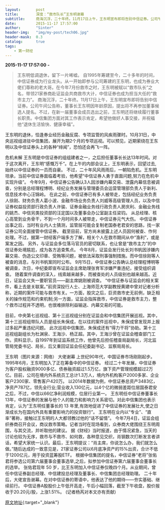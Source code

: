 ```yaml
---
layout:       post
title:        深度：“救市队长”王东明谢幕
subtitle:     商海沉浮，二十年终。11月17日上午，王东明宣布即将告别中信证券。公司午间公告称，董事长王东明因年龄原因，提出将不再参加董事候选人提名。
date:         2015-11-17 17:57:00
author:       "Sinter"
header-img:   "img/my-post/tech06.jpg"
header-mask:  0.3
catalog:      true
tags:
    - 第一财经
---
```


**2015-11-17 17:57:00**  **-**

> 王东明低调退休，留下一片唏嘘。
自1995年筹建至今，二十多年的时间，中信证券成为行业龙头。从一开始即参与公司筹建的王东明，也成为券业大佬们尊称的老大哥。在今年7月份救市之时，王东明被赋以“救市队长”之名，带领21家券商赴证监会共商救市大计，中信证券也成为担当大任的“救市主力”。
商海沉浮，二十年终。11月17日上午，王东明宣布即将告别中信证券。公司午间公告称，董事长王东明因年龄原因，提出将不再参加董事候选人提名。不过，在新一届董事会成员选出之前，王东明还将继续履行董事长职责。中信集团方面对其工作表示肯定，希望他做好人事交接，并祝福他“退休生活愉快、健康幸福”。

王东明的退休，恰逢券业经历金融反腐、专项监管的风疾雨骤时。10月31日，中央巡视组进驻中信集团，展开为期2个月的专项巡视。可以预见，近期萦绕在王东明以及中信证券头上的各种“绯闻”，恐怕还会再飞一阵。

危机未解
王东明是中信证券的组组建者之一，之后担任董事长长达13年时间。对于这次离开，王东明“感慨万千”。在上午的内部会议上，王东明表示，回望过去,始终以中信证券的一员而自豪。
不过，二十年风风雨雨后，一朝陷危机。王东明坦承，当前中信证券面临着考验，他希望“中信证券人勇于直面问题,努力在危机中实现升级”。
今年9月，中信证券公告确认3人因涉嫌内幕交易、泄露内幕信息被调查，分别是总经理程博明、经纪业务发展与管理委员会运营管理部负责人于新利、信息技术中心汪锦岭。
在此之前，中信证券已有多人被带走，包括经纪业务负责人徐刚、财务负责人葛小波、金融市场业务负责人刘威等高级管理人员，以及中信证券权益投资部行政负责人许骏、证券金融业务线行政负责人房庆利、金融业务线的姚杰、中信另类投资部的汪定国以及董事会办公室副主任梁钧。
从总经理、核心高管到业务骨干，不到一个月时间多人被带走，中信证券元气大伤。
中信证券出事之后，当时有业内人士猜测，监管层可能会复制老国泰老君安的思路，找一家证券公司全面接管中信证券。
截至目前，官方尚未披露上述人员因何被查、作何处理。不过，据第一财经客户端多方了解，相关个人在救市期间从中“渔利”，或是案发之因。
另外，与证监会多位落马官员的密切联系，也让曾是“救市主力”的中信证券处境尴尬，成为各方追查焦点。
今年8月，证监会发行处长刘书帆因涉嫌内幕交易、伪造公文印章、受贿等问题，被依法采取刑事强制措施。而中信徐刚等人被查的消息，与刘书帆案同时公布。
9月15日，中信证券公告确认总经理程博明等被调查，次日，中纪委即宣布证监会主席助理张育军涉嫌严重违纪，接受组织调查。
随着案件调查的深入，线索越来越多，而被查处的人员级别也越来越高。近日，证监会又失一要职官员——副主席姚刚被调查。
“中信证券与证监会的相关案件，看上去是关联案。”前资深投行人士、上海师范大学副教授黄建中曾对记者分析称，近期的案件可能与救市有关。一方面，股灾之后，巨资救市史无前例，缺乏相关的操作规范和约束机制;另一方面，证监会指挥救市，中信证券是救市主力，整个救市过程并不透明，也很难排除利益输送、内幕交易的可能。

目前，中央第七巡视组、第十三巡视组分别在证监会和中信集团开展巡视。其中，第十三巡视组带队人员是组长朱保成，在以往的案件巡视中，朱保成曾发现并上报过多起严重违纪问题。
此次巡视中信集团，朱保成还有“得力干将”协助。第十三巡视组副组长为杜渊泉、王海沙、杨正超。其中，王海沙曾在证监会稽查部门工作。资料显示，自1997年到证监系统工作，他曾先后担任稽查局副局长，河北监管局党委书记、局长，后又重回证监会任纪委副书记、监察局局长。


王东明（图片来源：网络）
大佬谢幕
上世纪90年代，中国证券市场刚刚起步。1995年6月，王东明加入了正在筹备中的中信证券。
经过二十年发展，中信证券为客户股权融资9000多亿、债券融资超过1.5万亿，旗下资产管理规模超过2万亿。目前，公司在境内外系统员工总计1.3万人，境内外机构客户2000多家、企业客户2300家、零售客户420万。
以2014年数据为例，中信证券总资产3483亿，净资产787亿，领先全行业;营业收入130亿元，以4个亿的微弱差距位居国泰君安之后，不过，中信以66亿净利润规模，位居行业第一。
王东明任中信证券董事长13年，中信证券的发展与他个人的能力和影响力关系密切。对此中信集团也表示肯定，认为“王东明任董事长的 13 年里,有效地促进了中信证券的发展壮大,使之日渐成长为在国内外具有重要影响力的投资银行”。
王东明在业内以“专业”、“直率”著称，接触过王东明的人大都领教过他的“话不留情”。
今年7月4日，证监会组织券商召开会议，商议救市策略。记者当时在现场看到，众券商大佬围绕王东明周围，与其交流，并听取他的建议。
据《财经》当时报道，由于情况紧急，当天的讨论也较为无序，救市与不救市、如何救，各种意见交织，肖钢数次打断发言者讲话，希望大家统一认识。最后，王东明提议：“肖主席，你说怎么办，我们就怎么做。”随后达成的一致意见是，21家证券公司以6月底净资产的15%出资，合计不低于1200亿元，用于投资蓝筹股ETF。
根据中信集团的提名，中信证券“老将”张佑君将参选公司第六届董事会董事选举,之后，拟参加中信证券第六届董事会董事长的选举。 张佑君现年 50 岁，比王东明加入中信证券仅晚四个月。从业期间，曾任中信证券副总经理、中信建投总经理及董事长、中信集团总经理助理。
二十年后，大佬宣告谢幕。在对中信证券的寄语中，他表达了他的期待——夯实基础、继续前行。
中信证券A股股价上午低开高走，午后小幅回落，截至下午收盘，股价报收于20.20元/股，上涨1.51%。
(记者杨芮对本文亦有贡献)


[原文地址](http://www.yicai.com/news/4713081.html){:target="_blank"}


